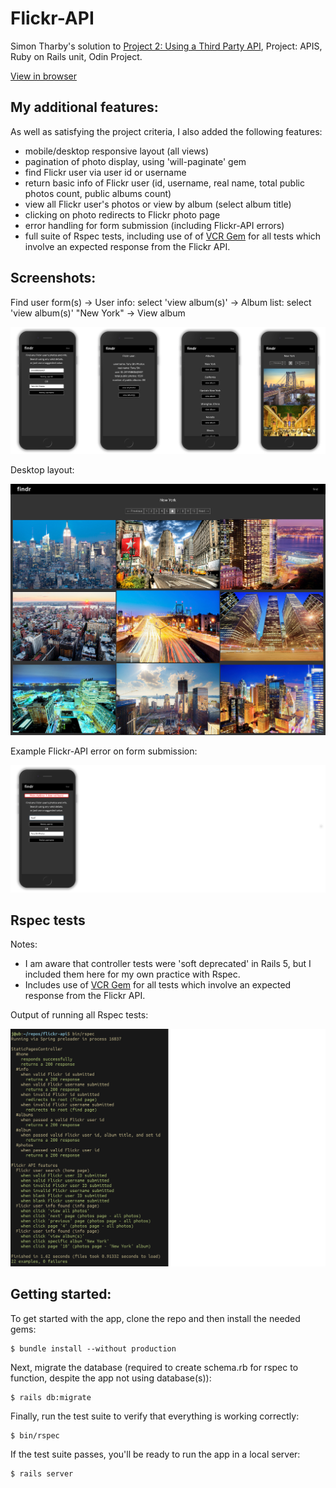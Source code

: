 # Flickr-API

Simon Tharby's solution to [Project 2: Using a Third Party API](https://www.theodinproject.com/courses/ruby-on-rails/lessons/apis?ref=lnav), Project: APIS, Ruby on Rails unit, Odin Project.

[View in browser](https://findr-simontharby.herokuapp.com/)

## My additional features:

As well as satisfying the project criteria, I also added the following features:

  * mobile/desktop responsive layout (all views)
  * pagination of photo display, using 'will-paginate' gem
  * find Flickr user via user id or username
  * return basic info of Flickr user (id, username, real name, total public photos count, public albums count)
  * view all Flickr user's photos or view by album (select album title)
  * clicking on photo redirects to Flickr photo page
  * error handling for form submission (including Flickr-API errors)
  * full suite of Rspec tests, including use of of [VCR Gem](https://github.com/vcr/vcr) for all tests which involve an expected response from the Flickr API.

## Screenshots:

Find user form(s) -> User info: select 'view album(s)' -> Album list: select 'view album(s)' "New York" -> View album

![findr-row.png](app/assets/images/findr-row.png)

Desktop layout:

![findr-desktop.jpg](app/assets/images/findr-desktop.jpg)

Example Flickr-API error on form submission:

![findr-error.png](app/assets/images/findr-error.png)

## Rspec tests

Notes:
  * I am aware that controller tests were 'soft deprecated' in Rails 5, but I included them here for my own practice with Rspec.
  * Includes use of [VCR Gem](https://github.com/vcr/vcr) for all tests which involve an expected response from the Flickr API.

Output of running all Rspec tests:

![rspec-flickr.png](app/assets/images/rspec-flickr.png)

## Getting started:

To get started with the app, clone the repo and then install the needed gems:

```
$ bundle install --without production
```

Next, migrate the database (required to create schema.rb for rspec to function, despite the app not using database(s)):

```
$ rails db:migrate
```

Finally, run the test suite to verify that everything is working correctly:

```
$ bin/rspec
```

If the test suite passes, you'll be ready to run the app in a local server:

```
$ rails server
```
